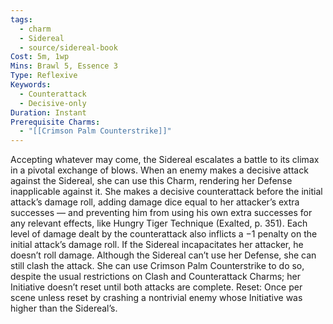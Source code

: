 ```yaml
---
tags:
  - charm
  - Sidereal
  - source/sidereal-book
Cost: 5m, 1wp
Mins: Brawl 5, Essence 3
Type: Reflexive
Keywords:
  - Counterattack
  - Decisive-only
Duration: Instant
Prerequisite Charms:
  - "[[Crimson Palm Counterstrike]]"
---
```

Accepting whatever may come, the Sidereal escalates a battle to its climax in a pivotal exchange of blows. When an enemy makes a decisive attack against the Sidereal, she can use this Charm, rendering her Defense inapplicable against it. She makes a decisive counterattack before the initial attack’s damage roll, adding damage dice equal to her attacker’s extra successes — and preventing him from using his own extra successes for any relevant effects, like Hungry Tiger Technique (Exalted, p. 351). Each level of damage dealt by the counterattack also inflicts a −1 penalty on the initial attack’s damage roll. If the Sidereal incapacitates her attacker, he doesn’t roll damage. Although the Sidereal can’t use her Defense, she can still clash the attack. She can use Crimson Palm Counterstrike to do so, despite the usual restrictions on Clash and Counterattack Charms; her Initiative doesn’t reset until both attacks are complete. Reset: Once per scene unless reset by crashing a nontrivial enemy whose Initiative was higher than the Sidereal’s.